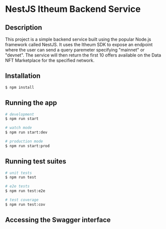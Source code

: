 # NestJS Itheum Backend Service

## Description

This project is a simple backend service built using the popular Node.js framework called NestJS. It uses the Itheum SDK to expose an endpoint where the user can send a query paremeter specifying "mainnet" or "devnet". The service will then return the first 10 offers available on the Data NFT Marketplace for the specified network.

## Installation

```bash
$ npm install
```

## Running the app

```bash
# development
$ npm run start

# watch mode
$ npm run start:dev

# production mode
$ npm run start:prod
```

## Running test suites

```bash
# unit tests
$ npm run test

# e2e tests
$ npm run test:e2e

# test coverage
$ npm run test:cov
```

## Accessing the Swagger interface
